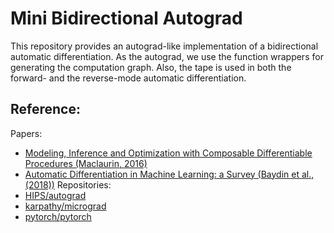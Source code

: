 # Mini Bidirectional Autograd
This repository provides an autograd-like implementation of a bidirectional automatic differentiation.
As the autograd, we use the function wrappers for generating the computation graph.
Also, the tape is used in both the forward- and the reverse-mode automatic differentiation.
## Reference:
Papers:
* [Modeling, Inference and Optimization with Composable Differentiable Procedures (Maclaurin, 2016)](https://www.semanticscholar.org/paper/Modeling%2C-Inference-and-Optimization-With-Maclaurin/d5c6ee4468116671dcd811c1518c1dbf54c99e77)
* [Automatic Differentiation in Machine Learning: a Survey (Baydin et al., (2018))](https://www.jmlr.org/papers/volume18/17-468/17-468.pdf)
Repositories:
* [HIPS/autograd](https://github.com/HIPS/autograd)
* [karpathy/micrograd](https://github.com/karpathy/micrograd)
* [pytorch/pytorch](https://github.com/pytorch/pytorch)